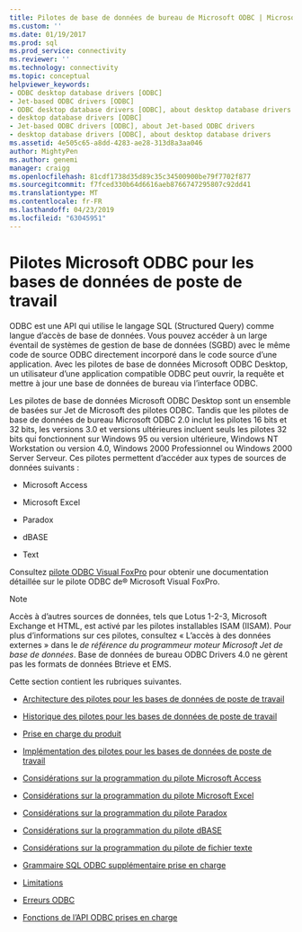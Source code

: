 ```yaml
---
title: Pilotes de base de données de bureau de Microsoft ODBC | Microsoft Docs
ms.custom: ''
ms.date: 01/19/2017
ms.prod: sql
ms.prod_service: connectivity
ms.reviewer: ''
ms.technology: connectivity
ms.topic: conceptual
helpviewer_keywords:
- ODBC desktop database drivers [ODBC]
- Jet-based ODBC drivers [ODBC]
- ODBC desktop database drivers [ODBC], about desktop database drivers
- desktop database drivers [ODBC]
- Jet-based ODBC drivers [ODBC], about Jet-based ODBC drivers
- desktop database drivers [ODBC], about desktop database drivers
ms.assetid: 4e505c65-a8dd-4283-ae28-313d8a3aa046
author: MightyPen
ms.author: genemi
manager: craigg
ms.openlocfilehash: 81cdf1738d35d89c35c34500900be79f7702f877
ms.sourcegitcommit: f7fced330b64d6616aeb8766747295807c92dd41
ms.translationtype: MT
ms.contentlocale: fr-FR
ms.lasthandoff: 04/23/2019
ms.locfileid: "63045951"
---
```

# <a name="microsoft-odbc-desktop-database-drivers"></a>Pilotes Microsoft ODBC pour les bases de données de poste de travail
ODBC est une API qui utilise le langage SQL (Structured Query) comme langue d’accès de base de données. Vous pouvez accéder à un large éventail de systèmes de gestion de base de données (SGBD) avec le même code de source ODBC directement incorporé dans le code source d’une application. Avec les pilotes de base de données Microsoft ODBC Desktop, un utilisateur d’une application compatible ODBC peut ouvrir, la requête et mettre à jour une base de données de bureau via l’interface ODBC.  
  
 Les pilotes de base de données Microsoft ODBC Desktop sont un ensemble de basées sur Jet de Microsoft des pilotes ODBC. Tandis que les pilotes de base de données de bureau Microsoft ODBC 2.0 inclut les pilotes 16 bits et 32 bits, les versions 3.0 et versions ultérieures incluent seuls les pilotes 32 bits qui fonctionnent sur Windows 95 ou version ultérieure, Windows NT Workstation ou version 4.0, Windows 2000 Professionnel ou Windows 2000 Server Serveur. Ces pilotes permettent d’accéder aux types de sources de données suivants :  
  
-   Microsoft Access  
  
-   Microsoft Excel  
  
-   Paradox  
  
-   dBASE  
  
-   Text  
  
 Consultez [pilote ODBC Visual FoxPro](../../odbc/microsoft/visual-foxpro-odbc-driver.md) pour obtenir une documentation détaillée sur le pilote ODBC de® Microsoft Visual FoxPro.  
  
> [!NOTE]  
>  Accès à d’autres sources de données, tels que Lotus 1-2-3, Microsoft Exchange et HTML, est activé par les pilotes installables ISAM (IISAM). Pour plus d’informations sur ces pilotes, consultez « L’accès à des données externes » dans le *de référence du programmeur moteur Microsoft Jet de base de données*. Base de données de bureau ODBC Drivers 4.0 ne gèrent pas les formats de données Btrieve et EMS.  
  
 Cette section contient les rubriques suivantes.  
  
-   [Architecture des pilotes pour les bases de données de poste de travail](../../odbc/microsoft/desktop-database-drivers-architecture.md)  
  
-   [Historique des pilotes pour les bases de données de poste de travail](../../odbc/microsoft/history-of-the-desktop-database-drivers.md)  
  
-   [Prise en charge du produit](../../odbc/microsoft/product-support.md)  
  
-   [Implémentation des pilotes pour les bases de données de poste de travail](../../odbc/microsoft/implementing-desktop-database-drivers.md)  
  
-   [Considérations sur la programmation du pilote Microsoft Access](../../odbc/microsoft/microsoft-access-driver-programming-considerations.md)  
  
-   [Considérations sur la programmation du pilote Microsoft Excel](../../odbc/microsoft/microsoft-excel-driver-programming-considerations.md)  
  
-   [Considérations sur la programmation du pilote Paradox](../../odbc/microsoft/paradox-driver-programming-considerations.md)  
  
-   [Considérations sur la programmation du pilote dBASE](../../odbc/microsoft/dbase-driver-programming-considerations.md)  
  
-   [Considérations sur la programmation du pilote de fichier texte](../../odbc/microsoft/text-file-driver-programming-considerations.md)  
  
-   [Grammaire SQL ODBC supplémentaire prise en charge](../../odbc/microsoft/additional-supported-odbc-sql-grammar.md)  
  
-   [Limitations](../../odbc/microsoft/limitations.md)  
  
-   [Erreurs ODBC](../../odbc/microsoft/odbc-errors.md)  
  
-   [Fonctions de l’API ODBC prises en charge](../../odbc/microsoft/supported-odbc-api-functions.md)
